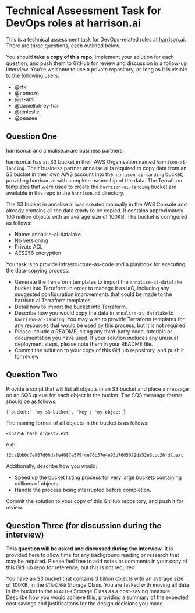 # Technical Assessment Task for DevOps roles at harrison.ai

This is a technical assessment task for DevOps-related roles at [harrison.ai](harrison.ai). There are three questions, each outlined below.

You should **take a copy of this repo**, implement your solution for each question, and push them to GitHub for review and discussion in a follow-up interview. You're welcome to use a private repository, as long as it is visible to the following users:

* @rfk
* @comozo
* @js-ami
* @daniellohrey-hai
* @timleslie
* @peasee


## Question One

harrison.ai and annalise.ai are business partners.

harrison.ai has an S3 bucket in their AWS Organisation named `harrison-ai-landing`.  Their business partner annalise.ai is required to copy data from an S3 bucket in their own AWS account into the `harrison-ai-landing` bucket, providing harrison.ai with complete ownership of the data.  The Terraform templates that were used to create the `harrison-ai-landing` bucket are available in this repo in the `harrison.ai` directory.

The S3 bucket in annalise.ai was created manually in the AWS Console and already contains all the data ready to be copied.  It contains approximately 100 million objects with an average size of 100KB.  The bucket is configured as follows:
- Name: annalise-ai-datalake
- No versioning
- Private ACL
- AES256 encryption

You task is to provide infrastructure-as-code and a playbook for executing the data-copying process:

- Generate the Terraform templates to import the `annalise-ai-datalake` bucket into Terraform in order to manage it as IaC, including any suggested configuration improvements that could be made to the harrison.ai Terraform templates.
- Detail how to import the bucket into Terraform.
- Describe how you would copy the data in `annalise-ai-datalake` to `harrison-ai-landing`.  You may wish to provide Terraform templates for any resources that would be used by this process, but it is not required.
- Please include a README, citing any third-party code, tutorials or documentation you have used.  If your solution includes any unusual deployment steps, please note them in your README file.
- Commit the solution to your copy of this GitHub repository, and push it for review


## Question Two

Provide a script that will list all objects in an S3 bucket and place a message on an SQS queue for each object in the bucket.  The SQS message format should be as follows:

```
{'bucket:' 'my-s3-bucket', 'key': 'my-object'}
```

The naming format of all objects in the bucket is as follows:

```
<sha256 hash digest>.ext
```

e.g:

```
f2ca1bb6c7e907d06dafe4687e579fce76b37e4e93b7605022da52e6ccc26fd2.ext
```

Additionally, describe how you would:

- Speed up the bucket listing process for very large buckets containing millions of objects.
- Handle the process being interrupted before completion.


Commit the solution to your copy of this GitHub repository, and push it for review.


## Question Three (for discussion during the interview)

**This question will be asked and discussed during the interview**.
It is provided here to allow time for any background reading or research that may be required.
Please feel free to add notes or comments in your copy of this GitHub repo for reference,
but this is not required.

You have an S3 bucket that contains 3 billion objects with an average size of 100KB, in the `STANDARD` Storage Class.
You are tasked with moving all data in the bucket to the `GLACIER` Storage Class as a cost-saving measure.
Describe how you would achieve this, providing a summary of the expected cost savings and justifications for
the design decisions you made.
